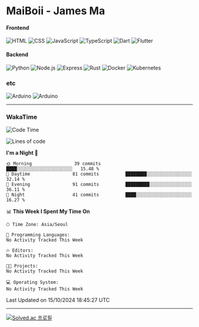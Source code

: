 # MaiBoii - James Ma

#### Frontend
![HTML](https://img.shields.io/badge/-HTML-E34F26?style=flat-square&logo=html5&logoColor=white)
![CSS](https://img.shields.io/badge/-CSS-1572B6?style=flat-square&logo=css3)
![JavaScript](https://img.shields.io/badge/-JavaScript-F7DF1E?style=flat-square&logo=javascript&logoColor=black)
![TypeScript](https://img.shields.io/badge/-TypeScript-02569B?style=flat-square&logo=typescript&logoColor=white)
![Dart](https://img.shields.io/badge/-Dart-0175C2?style=flat-square&logo=dart)
![Flutter](https://img.shields.io/badge/-Flutter-02569B?style=flat-square&logo=flutter)


#### Backend
![Python](https://img.shields.io/badge/-Python-3776AB?style=flat-square&logo=python&logoColor=white)
![Node.js](https://img.shields.io/badge/-Node.js-339933?style=flat-square&logo=node.js&logoColor=white)
![Express](https://img.shields.io/badge/-Express-339933?style=flat-square&logo=express&logoColor=white)
![Rust](https://img.shields.io/badge/-Rust-000000?style=flat-square&logo=rust&logoColor=white)
![Docker](https://img.shields.io/badge/-Docker-2496ED?style=flat-square&logo=docker&logoColor=white)
![Kubernetes](https://img.shields.io/badge/-Kubernetes-326CE5?style=flat-square&logo=kubernetes&logoColor=white)


### etc
![Arduino](https://img.shields.io/badge/-Arduino-00878F?style=flat-square&logo=arduino&logoColor=white)
![Arduino](https://img.shields.io/badge/-Bevy-232326?style=flat-square&logo=bevy&logoColor=white)

---
### WakaTime
<!--START_SECTION:waka-->
![Code Time](http://img.shields.io/badge/Code%20Time-874%20hrs%2035%20mins-blue)

![Lines of code](https://img.shields.io/badge/From%20Hello%20World%20I%27ve%20Written-1.3%20million%20lines%20of%20code-blue)

**I'm a Night 🦉** 

```text
🌞 Morning                39 commits          ████░░░░░░░░░░░░░░░░░░░░░   15.48 % 
🌆 Daytime                81 commits          ████████░░░░░░░░░░░░░░░░░   32.14 % 
🌃 Evening                91 commits          █████████░░░░░░░░░░░░░░░░   36.11 % 
🌙 Night                  41 commits          ████░░░░░░░░░░░░░░░░░░░░░   16.27 % 
```


📊 **This Week I Spent My Time On** 

```text
🕑︎ Time Zone: Asia/Seoul

💬 Programming Languages: 
No Activity Tracked This Week

🔥 Editors: 
No Activity Tracked This Week

🐱‍💻 Projects: 
No Activity Tracked This Week

💻 Operating System: 
No Activity Tracked This Week
```


 Last Updated on 15/10/2024 18:45:27 UTC
<!--END_SECTION:waka-->
---
[![Solved.ac
프로필](http://mazassumnida.wtf/api/v2/generate_badge?boj=msu2020)](https://solved.ac/msu2020)
